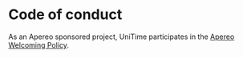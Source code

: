 # Code of conduct

As an Apereo sponsored project, UniTime participates in the [Apereo Welcoming Policy].

[Apereo Welcoming Policy]: https://www.apereo.org/content/apereo-welcoming-policy
